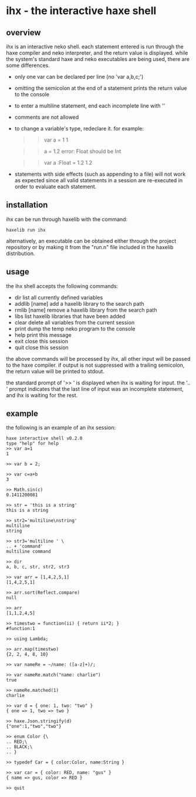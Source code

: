 ihx - the interactive haxe shell
================================

overview
--------

ihx is an interactive neko shell.  each statement entered is run
through the haxe compiler and neko interpreter, and the return value
is displayed.  while the system's standard haxe and neko executables
are being used, there are some differences.

- only one var can be declared per line (no 'var a,b,c;')

- omitting the semicolon at the end of a statement prints the return
  value to the console

- to enter a multiline statement, end each incomplete line with '\'

- comments are not allowed

- to change a variable's type, redeclare it.  for example:

    >> var a = 1
    1
    
    >> a = 1.2
    error: Float should be Int

    >> var a :Float = 1.2
    1.2

- statements with side effects (such as appending to a file) will not
  work as expected since all valid statements in a session are
  re-executed in order to evaluate each statement.

installation
------------

ihx can be run through haxelib with the command:

    haxelib run ihx

alternatively, an executable can be obtained either through the
project repository or by making it from the "run.n" file included in
the haxelib distribution.


usage
-----

the ihx shell accepts the following commands:
- dir            list all currently defined variables
- addlib [name]  add a haxelib library to the search path
- rmlib  [name]  remove a haxelib library from the search path
- libs           list haxelib libraries that have been added
- clear          delete all variables from the current session
- print          dump the temp neko program to the console
- help           print this message
- exit           close this session
- quit           close this session

the above commands will be processed by ihx, all other input will be
passed to the haxe compiler.  if output is not suppressed with a
trailing semicolon, the return value will be printed to stdout.

the standard prompt of '>> ' is displayed when ihx is waiting for
input.  the '.. ' prompt indicates that the last line of input was an
incomplete statement, and ihx is waiting for the rest.


example
-------

the following is an example of an ihx session:

    haxe interactive shell v0.2.0
    type "help" for help
    >> var a=1
    1

    >> var b = 2;

    >> var c=a+b
    3

    >> Math.sin(c)
    0.1411200081

    >> str = 'this is a string'
    this is a string

    >> str2='multiline\nstring'
    multiline
    string

    >> str3='multiline ' \
    .. + 'command'
    multiline command

    >> dir
    a, b, c, str, str2, str3

    >> var arr = [1,4,2,5,1]
    [1,4,2,5,1]

    >> arr.sort(Reflect.compare)
    null

    >> arr
    [1,1,2,4,5]

    >> timestwo = function(ii) { return ii*2; }
    #function:1

    >> using Lambda;

    >> arr.map(timestwo)
    {2, 2, 4, 8, 10}

    >> var nameRe = ~/name: ([a-z]+)/;

    >> var nameRe.match("name: charlie")
    true

    >> nameRe.matched(1)
    charlie

    >> var d = { one: 1, two: "two" }
    { one => 1, two => two }

    >> haxe.Json.stringify(d)
    {"one":1,"two","two"}

    >> enum Color {\
    .. RED;\
    .. BLACK;\
    .. }

    >> typedef Car = { color:Color, name:String }

    >> var car = { color: RED, name: "gus" }
    { name => gus, color => RED }

    >> quit


